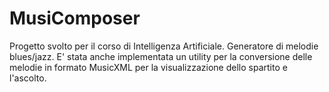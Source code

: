 # MusiComposer
Progetto svolto per il corso di Intelligenza Artificiale. Generatore di melodie blues/jazz. 
E' stata anche implementata un utility per la conversione delle melodie in formato MusicXML per la visualizzazione dello spartito e l'ascolto.
